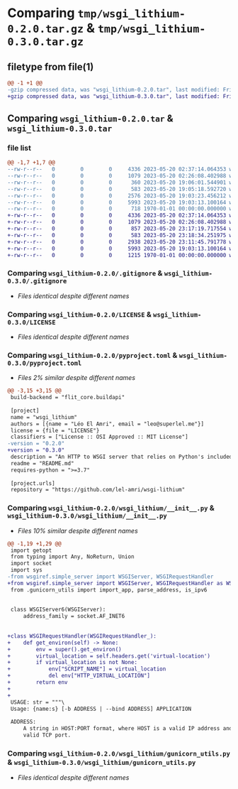 # Comparing `tmp/wsgi_lithium-0.2.0.tar.gz` & `tmp/wsgi_lithium-0.3.0.tar.gz`

## filetype from file(1)

```diff
@@ -1 +1 @@
-gzip compressed data, was "wsgi_lithium-0.2.0.tar", last modified: Fri Jan  1 00:00:00 2016, max compression
+gzip compressed data, was "wsgi_lithium-0.3.0.tar", last modified: Fri Jan  1 00:00:00 2016, max compression
```

## Comparing `wsgi_lithium-0.2.0.tar` & `wsgi_lithium-0.3.0.tar`

### file list

```diff
@@ -1,7 +1,7 @@
--rw-r--r--   0        0        0     4336 2023-05-20 02:37:14.064353 wsgi_lithium-0.2.0/.gitignore
--rw-r--r--   0        0        0     1079 2023-05-20 02:26:08.402988 wsgi_lithium-0.2.0/LICENSE
--rw-r--r--   0        0        0      360 2023-05-20 19:06:01.544901 wsgi_lithium-0.2.0/README.md
--rw-r--r--   0        0        0      583 2023-05-20 19:05:18.592720 wsgi_lithium-0.2.0/pyproject.toml
--rw-r--r--   0        0        0     2576 2023-05-20 19:03:23.456212 wsgi_lithium-0.2.0/wsgi_lithium/__init__.py
--rw-r--r--   0        0        0     5993 2023-05-20 19:03:13.100164 wsgi_lithium-0.2.0/wsgi_lithium/gunicorn_utils.py
--rw-r--r--   0        0        0      718 1970-01-01 00:00:00.000000 wsgi_lithium-0.2.0/PKG-INFO
+-rw-r--r--   0        0        0     4336 2023-05-20 02:37:14.064353 wsgi_lithium-0.3.0/.gitignore
+-rw-r--r--   0        0        0     1079 2023-05-20 02:26:08.402988 wsgi_lithium-0.3.0/LICENSE
+-rw-r--r--   0        0        0      857 2023-05-20 23:17:19.717554 wsgi_lithium-0.3.0/README.md
+-rw-r--r--   0        0        0      583 2023-05-20 23:18:34.251975 wsgi_lithium-0.3.0/pyproject.toml
+-rw-r--r--   0        0        0     2938 2023-05-20 23:11:45.791778 wsgi_lithium-0.3.0/wsgi_lithium/__init__.py
+-rw-r--r--   0        0        0     5993 2023-05-20 19:03:13.100164 wsgi_lithium-0.3.0/wsgi_lithium/gunicorn_utils.py
+-rw-r--r--   0        0        0     1215 1970-01-01 00:00:00.000000 wsgi_lithium-0.3.0/PKG-INFO
```

### Comparing `wsgi_lithium-0.2.0/.gitignore` & `wsgi_lithium-0.3.0/.gitignore`

 * *Files identical despite different names*

### Comparing `wsgi_lithium-0.2.0/LICENSE` & `wsgi_lithium-0.3.0/LICENSE`

 * *Files identical despite different names*

### Comparing `wsgi_lithium-0.2.0/pyproject.toml` & `wsgi_lithium-0.3.0/pyproject.toml`

 * *Files 2% similar despite different names*

```diff
@@ -3,15 +3,15 @@
 build-backend = "flit_core.buildapi"
 
 [project]
 name = "wsgi_lithium"
 authors = [{name = "Léo El Amri", email = "leo@superlel.me"}]
 license = {file = "LICENSE"}
 classifiers = ["License :: OSI Approved :: MIT License"]
-version = "0.2.0"
+version = "0.3.0"
 description = "An HTTP to WSGI server that relies on Python's included batteries"
 readme = "README.md"
 requires-python = ">=3.7"
 
 [project.urls]
 repository = "https://github.com/lel-amri/wsgi-lithium"
```

### Comparing `wsgi_lithium-0.2.0/wsgi_lithium/__init__.py` & `wsgi_lithium-0.3.0/wsgi_lithium/__init__.py`

 * *Files 10% similar despite different names*

```diff
@@ -1,19 +1,29 @@
 import getopt
 from typing import Any, NoReturn, Union
 import socket
 import sys
-from wsgiref.simple_server import WSGIServer, WSGIRequestHandler
+from wsgiref.simple_server import WSGIServer, WSGIRequestHandler as WSGIRequestHandler_
 from .gunicorn_utils import import_app, parse_address, is_ipv6
 
 
 class WSGIServer6(WSGIServer):
     address_family = socket.AF_INET6
 
 
+class WSGIRequestHandler(WSGIRequestHandler_):
+    def get_environ(self) -> None:
+        env = super().get_environ()
+        virtual_location = self.headers.get('virtual-location')
+        if virtual_location is not None:
+            env["SCRIPT_NAME"] = virtual_location
+            del env["HTTP_VIRTUAL_LOCATION"]
+        return env
+
+
 USAGE: str = """\
 Usage: {name:s} [-b ADDRESS | --bind ADDRESS] APPLICATION
 
 ADDRESS:
     A string in HOST:PORT format, where HOST is a valid IP address and PORT is a
     valid TCP port.
```

### Comparing `wsgi_lithium-0.2.0/wsgi_lithium/gunicorn_utils.py` & `wsgi_lithium-0.3.0/wsgi_lithium/gunicorn_utils.py`

 * *Files identical despite different names*

